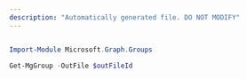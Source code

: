 ```yaml
---
description: "Automatically generated file. DO NOT MODIFY"
---
```


```powershell

Import-Module Microsoft.Graph.Groups

Get-MgGroup -OutFile $outFileId

```